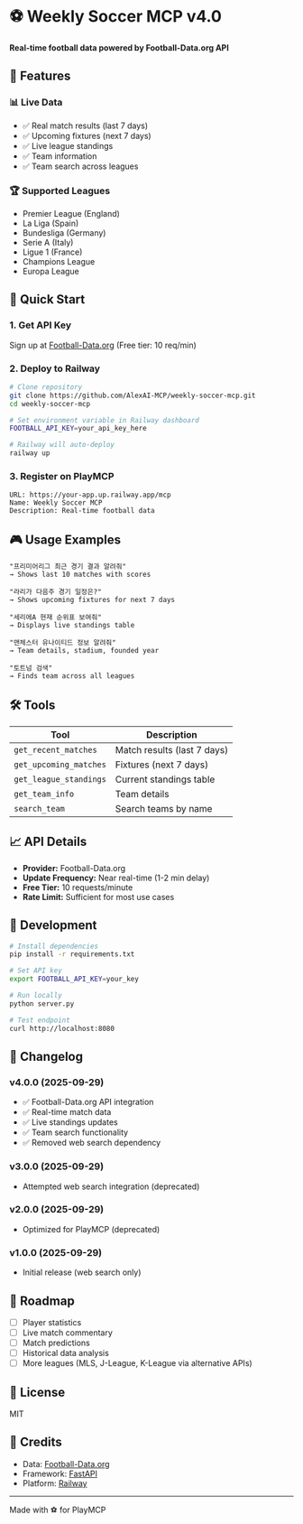 # ⚽ Weekly Soccer MCP v4.0

**Real-time football data powered by Football-Data.org API**

## 🎯 Features

### 📊 Live Data
- ✅ Real match results (last 7 days)
- ✅ Upcoming fixtures (next 7 days)  
- ✅ Live league standings
- ✅ Team information
- ✅ Team search across leagues

### 🏆 Supported Leagues
- Premier League (England)
- La Liga (Spain)
- Bundesliga (Germany)
- Serie A (Italy)
- Ligue 1 (France)
- Champions League
- Europa League

## 🚀 Quick Start

### 1. Get API Key
Sign up at [Football-Data.org](https://www.football-data.org/client/register) (Free tier: 10 req/min)

### 2. Deploy to Railway

```bash
# Clone repository
git clone https://github.com/AlexAI-MCP/weekly-soccer-mcp.git
cd weekly-soccer-mcp

# Set environment variable in Railway dashboard
FOOTBALL_API_KEY=your_api_key_here

# Railway will auto-deploy
railway up
```

### 3. Register on PlayMCP

```
URL: https://your-app.up.railway.app/mcp
Name: Weekly Soccer MCP
Description: Real-time football data
```

## 🎮 Usage Examples

```
"프리미어리그 최근 경기 결과 알려줘"
→ Shows last 10 matches with scores

"라리가 다음주 경기 일정은?"
→ Shows upcoming fixtures for next 7 days

"세리에A 현재 순위표 보여줘"
→ Displays live standings table

"맨체스터 유나이티드 정보 알려줘"
→ Team details, stadium, founded year

"토트넘 검색"
→ Finds team across all leagues
```

## 🛠️ Tools

| Tool | Description |
|------|-------------|
| `get_recent_matches` | Match results (last 7 days) |
| `get_upcoming_matches` | Fixtures (next 7 days) |
| `get_league_standings` | Current standings table |
| `get_team_info` | Team details |
| `search_team` | Search teams by name |

## 📈 API Details

- **Provider:** Football-Data.org
- **Update Frequency:** Near real-time (1-2 min delay)
- **Free Tier:** 10 requests/minute
- **Rate Limit:** Sufficient for most use cases

## 🔧 Development

```bash
# Install dependencies
pip install -r requirements.txt

# Set API key
export FOOTBALL_API_KEY=your_key

# Run locally
python server.py

# Test endpoint
curl http://localhost:8080
```

## 📝 Changelog

### v4.0.0 (2025-09-29)
- ✅ Football-Data.org API integration
- ✅ Real-time match data
- ✅ Live standings updates
- ✅ Team search functionality
- ✅ Removed web search dependency

### v3.0.0 (2025-09-29)
- Attempted web search integration (deprecated)

### v2.0.0 (2025-09-29)
- Optimized for PlayMCP (deprecated)

### v1.0.0 (2025-09-29)
- Initial release (web search only)

## 🎯 Roadmap

- [ ] Player statistics
- [ ] Live match commentary
- [ ] Match predictions
- [ ] Historical data analysis
- [ ] More leagues (MLS, J-League, K-League via alternative APIs)

## 📄 License

MIT

## 🙏 Credits

- Data: [Football-Data.org](https://www.football-data.org/)
- Framework: [FastAPI](https://fastapi.tiangolo.com/)
- Platform: [Railway](https://railway.app/)

---

Made with ⚽ for PlayMCP
